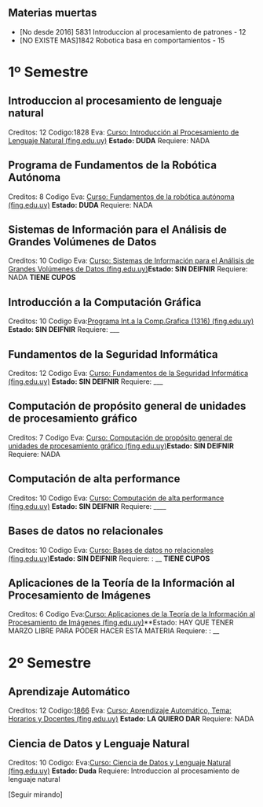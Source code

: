 
## Materias muertas

- [No desde 2016] 5831 Introduccion al procesamiento de patrones - 12 
- [NO EXISTE MAS]1842 Robotica basa en comportamientos - 15


# 1º Semestre

##  Introduccion al procesamiento de lenguaje natural
Creditos: 12
Codigo:1828
Eva: [Curso: Introducción al Procesamiento de Lenguaje Natural (fing.edu.uy)](https://eva.fing.edu.uy/course/view.php?id=211) 
**Estado: DUDA**
Requiere: NADA


## Programa de Fundamentos de la Robótica Autónoma
Creditos: 8
Codigo 
Eva: [Curso: Fundamentos de la robótica autónoma (fing.edu.uy)](https://eva.fing.edu.uy/course/view.php?id=869)
**Estado: DUDA**
Requiere:  NADA

## Sistemas de Información para el Análisis de Grandes Volúmenes de Datos
Creditos: 10
Codigo 
Eva: [Curso: Sistemas de Información para el Análisis de Grandes Volúmenes de Datos (fing.edu.uy)](https://eva.fing.edu.uy/course/view.php?id=1234)**Estado: SIN DEIFNIR**
Requiere:  NADA
**TIENE CUPOS**

## Introducción a la Computación Gráfica 
Creditos: 10
Codigo 
Eva:[Programa Int.a la Comp.Grafica (1316) (fing.edu.uy)](https://www.fing.edu.uy/inco/cursos/compgraf/Programa/Programa.Int.a.la.Comp.Grafica-1316.pdf)
**Estado: SIN DEIFNIR**
Requiere:  ___

## Fundamentos de la Seguridad Informática
Creditos: 12
Codigo 
Eva: [Curso: Fundamentos de la Seguridad Informática (fing.edu.uy)](https://eva.fing.edu.uy/course/view.php?id=399)
**Estado: SIN DEIFNIR**
Requiere:  ___

## Computación de propósito general de unidades de procesamiento gráfico
Creditos: 7
Codigo 
Eva: [Curso: Computación de propósito general de unidades de procesamiento gráfico (fing.edu.uy)](https://eva.fing.edu.uy/course/view.php?id=1076)**Estado: SIN DEIFNIR**
Requiere:  NADA

## Computación de alta performance
Creditos: 10
Codigo 
Eva: [Curso: Computación de alta performance (fing.edu.uy)](https://eva.fing.edu.uy/course/view.php?id=1064)
**Estado: SIN DEIFNIR**
Requiere:  ____

## Bases de datos no relacionales
Creditos: 10
Codigo 
Eva: [Curso: Bases de datos no relacionales (fing.edu.uy)](https://eva.fing.edu.uy/course/view.php?id=947)**Estado: SIN DEIFNIR**
Requiere:  : __
**TIENE CUPOS**

## Aplicaciones de la Teoría de la Información al Procesamiento de Imágenes
Creditos: 6
Codigo 
Eva:[Curso: Aplicaciones de la Teoría de la Información al Procesamiento de Imágenes (fing.edu.uy)](https://eva.fing.edu.uy/course/view.php?id=20)**Estado: HAY QUE TENER MARZO LIBRE PARA PODER HACER ESTA MATERIA
Requiere:  : __



# 2º Semestre

## Aprendizaje Automático
Creditos: 12
Codigo:[1866](https://www.fing.edu.uy/node/31617)
Eva: [Curso: Aprendizaje Automático, Tema: Horarios y Docentes (fing.edu.uy)](https://eva.fing.edu.uy/course/view.php?id=43)
**Estado: LA QUIERO DAR**
Requiere: NADA

## Ciencia de Datos y Lenguaje Natural 
Creditos: 10
Codigo: 
Eva:[Curso: Ciencia de Datos y Lenguaje Natural (fing.edu.uy)](https://eva.fing.edu.uy/course/view.php?id=1645)
**Estado: Duda**
Requiere: Introduccion al procesamiento de lenguaje natural





[Seguir mirando]